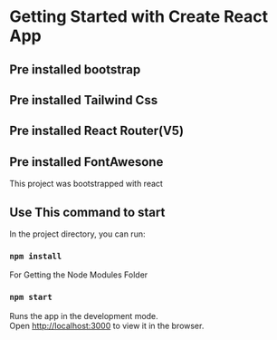 # Getting Started with Create React App

## Pre installed bootstrap

## Pre installed Tailwind Css

## Pre installed React Router(V5)

## Pre installed FontAwesone

This project was bootstrapped with react

## Use This command to start

In the project directory, you can run:

### `npm install`

For Getting the Node Modules Folder

### `npm start`

Runs the app in the development mode.\
Open [http://localhost:3000](http://localhost:3000) to view it in the browser.

